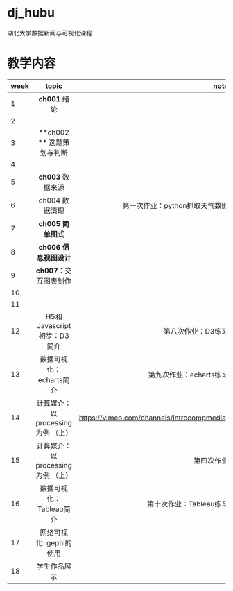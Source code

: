 # dj_hubu
湖北大学数据新闻与可视化课程


# 教学内容

| week          | topic         | note  |
| ------------- |:-------------:| -----:|
|1              | **ch001**     绪论        |     |
|2              |  	    |       |
|3              | **ch002 **   选题策划与判断           |    |
|4              | 	                       |         |
|5              | **ch003** 数据来源       |       |
|6              | ch004 数据清理               |  第一次作业：python抓取天气数据      |
|7              | **ch005 简单图式**	                   |      |
|8              | **ch006 信息视图设计**	                   |     |
|9              | **ch007**：交互图表制作     |       |
|10             |        |                    |
|11             |         |       |
|12             | H5和Javascript初步：D3简介              | 第八次作业：D3练习       |
|13             | 数据可视化：echarts简介             | 第九次作业：echarts练习      |
|14             | 计算媒介：以processing为例 （上）|  https://vimeo.com/channels/introcompmedia/    |
|15             | 计算媒介：以processing为例 （上）|  第四次作业     |
|16             | 数据可视化：Tableau简介             | 第十次作业：Tableau练习      |
|17             | 网络可视化: gephi的使用               |       |
|18             | 学生作品展示	              |       |
